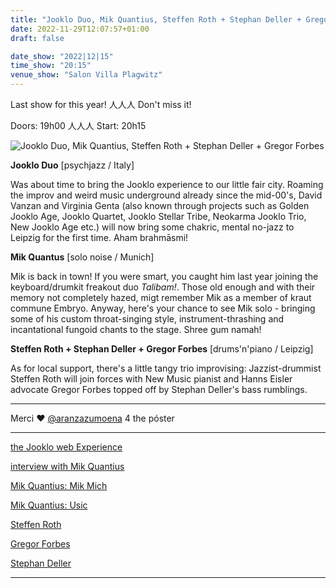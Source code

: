```yaml
---
title: "Jooklo Duo, Mik Quantius, Steffen Roth + Stephan Deller + Gregor Forbes"
date: 2022-11-29T12:07:57+01:00
draft: false

date_show: "2022|12|15"
time_show: "20:15"
venue_show: "Salon Villa Plagwitz"
---
```


Last show for this year! 人人人 Don't miss it! 

Doors: 19h00  人人人 Start: 20h15

![Jooklo Duo, Mik Quantius, Steffen Roth + Stephan Deller + Gregor Forbes](../../posters/2022-12-15.jpg)


**Jooklo Duo**
[psychjazz / Italy]

Was about time to bring the Jooklo experience to our little fair city. Roaming the improv and weird music underground already since the mid-00's, David Vanzan and Virginia Genta (also known through projects such as Golden Jooklo Age, Jooklo Quartet, Jooklo Stellar Tribe, Neokarma Jooklo Trio, New Jooklo Age etc.) will now bring some chakric, mental no-jazz to Leipzig for the first time. Aham brahmāsmi!


**Mik Quantus**
[solo noise / Munich]

Mik is back in town! If you were smart, you caught him last year joining the keyboard/drumkit freakout duo *Talibam!*. Those old enough and with their memory not completely hazed, migt remember Mik as a member of kraut commune Embryo. Anyway, here's your chance to see Mik solo - bringing some of his custom throat-singing style, instrument-thrashing and incantational fungoid chants to the stage. Shree gum namah!


**Steffen Roth + Stephan Deller + Gregor Forbes**
[drums'n'piano / Leipzig]

As for local support, there's a little tangy trio improvising: Jazzist-drummist Steffen Roth will join forces with New Music pianist and Hanns Eisler advocate Gregor Forbes topped off by Stephan Deller's bass rumblings. 

----

Merci ❤️ [@aranzazumoena](https://www.instagram.com/aranzazumoena) 4 the póster

----

[the Jooklo web Experience](http://jooklo.altervista.org/)

[interview with Mik Quantius](https://www.psychedelicbabymag.com/2021/08/mik-quantius.html)

[Mik Quantius: Mik Mich](https://hetgeneriek.bandcamp.com/album/mik-mich)

[Mik Quantius: Usic](https://artsyrecords.bandcamp.com/album/usic)

[Steffen Roth](https://www.steffenroth.de/)

[Gregor Forbes](https://www.neue-musik-leipzig.de/lehrer-und-faecher/klavierunterricht/gregor-forbes/)

[Stephan Deller](https://soundcloud.com/user-788984365)

----